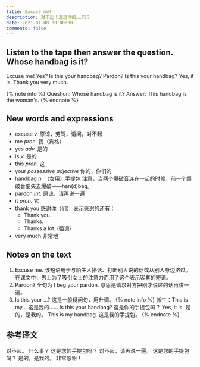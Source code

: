 ```yaml
---
title: Excuse me!
description: 对不起！这是你的……吗？
date: 2021-01-08 00:00:00
comments: false
---
```


## Listen to the tape then answer the question. Whose handbag is it?

Excuse me!
Yes?
Is this your handbag?
Pardon?
Is this your handbag?
Yes, it is.
Thank you very much.

{% note info %}
Question: Whose handbag is it?
Answer: This handbag is the woman's.
{% endnote %}

## New words and expressions

- excuse *v.* 原谅，劳驾，请问，对不起
- me *pron.* 我（宾格）
- yes *adv.* 是的
- is *v.* 是的
- this *pron.* 这
- your *possessive adjective* 你的，你们的
- handbag *n.* （女用）手提包
  注意，当两个爆破音连在一起的时候，前一个爆破音要失去爆破——han(d)bag。
- pardon *int.* 原谅，请再说一遍
- it *pron.* 它
- thank you 感谢你（们）
  表示感谢的还有：
  - Thank you.
  - Thanks.
  - Thanks a lot. (强调)
- very much 非常地

## Notes on the text

1. Excuse me.
   该短语用于与陌生人搭话、打断别人说的话或从别人身边挤过。
   在课文中，男士为了吸引女士的注意力而用了这个表示客套的短语。
2. Pardon?
   全句为 I beg your pardon. 意思是请求对方把刚才说过的话再讲一遍。
3. Is this your ...?
   这是一般疑问句，用升调。
   {% note info %}
      派生：This is my... 这是我的……
      Is this your handbag? 这是你的手提包吗？
      Yes, it is. 是的，是我的。
      This is my handbag. 这是我的手提包。
   {% endnote %}
   

## 参考译文

对不起。
什么事？
这是您的手提包吗？
对不起，请再说一遍。
这是您的手提包吗？
是的，是我的。
非常感谢！
